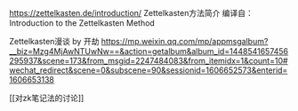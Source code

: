 https://zettelkasten.de/introduction/
Zettelkasten方法简介
编译自：Introduction to the Zettelkasten Method


Zettelkasten漫谈 by 开劫
https://mp.weixin.qq.com/mp/appmsgalbum?__biz=Mzg4MjAwNTUwNw==&action=getalbum&album_id=1448541657456295937&scene=173&from_msgid=2247484083&from_itemidx=1&count=10#wechat_redirect&scene=0&subscene=90&sessionid=1606652573&enterid=1606653138

[[对zk笔记法的讨论]]

